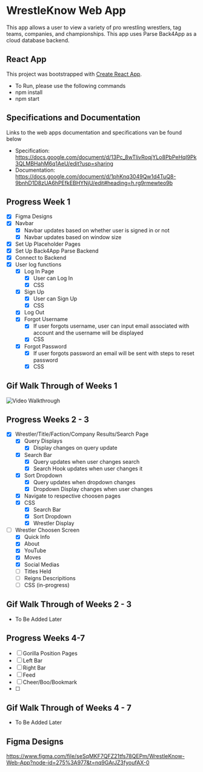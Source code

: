 # WrestleKnow Web App

This app allows a user to view a variety of pro wrestling wrestlers, tag teams, companies, and championships. This app uses Parse Back4App as a cloud database backend.

## React App

This project was bootstrapped with [Create React App](https://github.com/facebook/create-react-app).
- To Run, please use the following commands
- npm install
- npm start

## Specifications and Documentation
Links to the web apps documentation and specifications van be found below
- Specification: https://docs.google.com/document/d/13Pc_8wTlivRoqjYLo8PbPeHql9Pk3QLMBHahM6q1AeU/edit?usp=sharing
- Documentation: https://docs.google.com/document/d/1phKnq3049Qw1d4TuQ8-9bnhD1D8zUA6hPEfkEBHYNjU/edit#heading=h.rg9rmewteo9b
## Progress Week 1
- [x] Figma Designs
- [x] Navbar
   - [x] Navbar updates based on whether user is signed in or not
   - [x] Navbar updates based on window size
- [x] Set Up Placeholder Pages
- [x] Set Up Back4App Parse Backend
- [x] Connect to Backend
- [x] User log functions
   - [x] Log In Page
      - [x] User can Log In
      - [x] CSS
   - [x] Sign Up
      - [x] User can Sign Up
      - [x] CSS
   - [x] Log Out
   - [x] Forgot Username
      - [x] If user forgots username, user can input email associated with account and the username will be displayed
      - [x] CSS
   - [x] Forgot Password
      - [x] If user forgots password an email will be sent with steps to reset password
      - [x] CSS
## Gif Walk Through of Weeks 1
<img src='https://github.com/bryanmartinez1/WrestleKnow/blob/master/src/progress_gifs/progress1.gif' title='Instagram App Demo' width='' alt='Video Walkthrough' />


## Progress Weeks 2 - 3
- [x] Wrestler/Title/Faction/Company Results/Search Page
   - [x] Query Displays
      - [x] Display changes on query update
   - [x] Search Bar
      - [x] Query updates when user changes search
      - [x] Search Hook updates when user changes it
   - [x] Sort Dropdown
      - [x] Query updates when dropdown changes
      - [x] Dropdown Display changes when user changes
   - [x] Navigate to respective choosen pages
   - [x] CSS
      - [x] Search Bar
      - [x] Sort Dropdown
      - [x] Wrestler Display
- [ ] Wrestler Choosen Screen
   - [x] Quick Info
   - [x] About
   - [x] YouTube
   - [x] Moves
   - [x] Social Medias
   - [ ] Titles Held
   - [ ] Reigns Descripitions
   - [ ] CSS (in-progress)
## Gif Walk Through of Weeks 2 - 3
- To Be Added Later
## Progress Weeks 4-7
- [ ] Gorilla Position Pages
- [ ] Left Bar
- [ ] Right Bar
- [ ] Feed
- [ ] Cheer/Boo/Bookmark
- [ ]
## Gif Walk Through of Weeks 4 - 7
- To Be Added Later

## Figma Designs
https://www.figma.com/file/seSqMKF7QFZ21tfs78QEPm/WrestleKnow-Web-App?node-id=275%3A977&t=nq9GArJZ3fyoufAX-0

